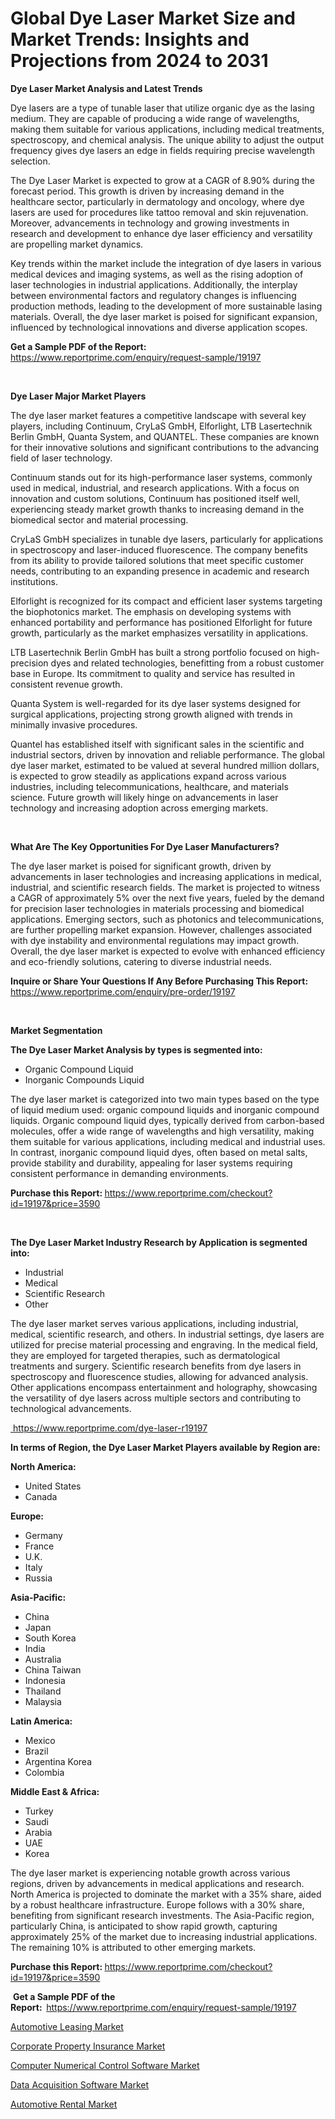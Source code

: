 <p><h1>Global Dye Laser Market Size and Market Trends: Insights and Projections from 2024 to 2031</h1></p><p><strong>Dye Laser Market Analysis and Latest Trends</strong></p>
<p><p>Dye lasers are a type of tunable laser that utilize organic dye as the lasing medium. They are capable of producing a wide range of wavelengths, making them suitable for various applications, including medical treatments, spectroscopy, and chemical analysis. The unique ability to adjust the output frequency gives dye lasers an edge in fields requiring precise wavelength selection.</p><p>The Dye Laser Market is expected to grow at a CAGR of 8.90% during the forecast period. This growth is driven by increasing demand in the healthcare sector, particularly in dermatology and oncology, where dye lasers are used for procedures like tattoo removal and skin rejuvenation. Moreover, advancements in technology and growing investments in research and development to enhance dye laser efficiency and versatility are propelling market dynamics.</p><p>Key trends within the market include the integration of dye lasers in various medical devices and imaging systems, as well as the rising adoption of laser technologies in industrial applications. Additionally, the interplay between environmental factors and regulatory changes is influencing production methods, leading to the development of more sustainable lasing materials. Overall, the dye laser market is poised for significant expansion, influenced by technological innovations and diverse application scopes.</p></p>
<p><strong>Get a Sample PDF of the Report:&nbsp;</strong> <a href="https://www.reportprime.com/enquiry/request-sample/19197?utm_campaign=904&utm_medium=2&utm_source=Github&utm_content=ia&utm_term=22112024&utm_id=dye-laser">https://www.reportprime.com/enquiry/request-sample/19197</a></p>
<p>&nbsp;</p>
<p><strong>Dye Laser Major Market Players</strong></p>
<p><p>The dye laser market features a competitive landscape with several key players, including Continuum, CryLaS GmbH, Elforlight, LTB Lasertechnik Berlin GmbH, Quanta System, and QUANTEL. These companies are known for their innovative solutions and significant contributions to the advancing field of laser technology.</p><p>Continuum stands out for its high-performance laser systems, commonly used in medical, industrial, and research applications. With a focus on innovation and custom solutions, Continuum has positioned itself well, experiencing steady market growth thanks to increasing demand in the biomedical sector and material processing.</p><p>CryLaS GmbH specializes in tunable dye lasers, particularly for applications in spectroscopy and laser-induced fluorescence. The company benefits from its ability to provide tailored solutions that meet specific customer needs, contributing to an expanding presence in academic and research institutions.</p><p>Elforlight is recognized for its compact and efficient laser systems targeting the biophotonics market. The emphasis on developing systems with enhanced portability and performance has positioned Elforlight for future growth, particularly as the market emphasizes versatility in applications.</p><p>LTB Lasertechnik Berlin GmbH has built a strong portfolio focused on high-precision dyes and related technologies, benefitting from a robust customer base in Europe. Its commitment to quality and service has resulted in consistent revenue growth.</p><p>Quanta System is well-regarded for its dye laser systems designed for surgical applications, projecting strong growth aligned with trends in minimally invasive procedures.</p><p>Quantel has established itself with significant sales in the scientific and industrial sectors, driven by innovation and reliable performance. The global dye laser market, estimated to be valued at several hundred million dollars, is expected to grow steadily as applications expand across various industries, including telecommunications, healthcare, and materials science. Future growth will likely hinge on advancements in laser technology and increasing adoption across emerging markets.</p></p>
<p>&nbsp;</p>
<p><strong>What Are The Key Opportunities For Dye Laser Manufacturers?</strong></p>
<p><p>The dye laser market is poised for significant growth, driven by advancements in laser technologies and increasing applications in medical, industrial, and scientific research fields. The market is projected to witness a CAGR of approximately 5% over the next five years, fueled by the demand for precision laser technologies in materials processing and biomedical applications. Emerging sectors, such as photonics and telecommunications, are further propelling market expansion. However, challenges associated with dye instability and environmental regulations may impact growth. Overall, the dye laser market is expected to evolve with enhanced efficiency and eco-friendly solutions, catering to diverse industrial needs.</p></p>
<p><strong>Inquire or Share Your Questions If Any Before Purchasing This Report:</strong> <a href="https://www.reportprime.com/enquiry/pre-order/19197?utm_campaign=904&utm_medium=2&utm_source=Github&utm_content=ia&utm_term=22112024&utm_id=dye-laser">https://www.reportprime.com/enquiry/pre-order/19197</a></p>
<p>&nbsp;</p>
<p><strong>Market Segmentation</strong></p>
<p><strong>The Dye Laser Market Analysis by types is segmented into:</strong></p>
<p><ul><li>Organic Compound Liquid</li><li>Inorganic Compounds Liquid</li></ul></p>
<p><p>The dye laser market is categorized into two main types based on the type of liquid medium used: organic compound liquids and inorganic compound liquids. Organic compound liquid dyes, typically derived from carbon-based molecules, offer a wide range of wavelengths and high versatility, making them suitable for various applications, including medical and industrial uses. In contrast, inorganic compound liquid dyes, often based on metal salts, provide stability and durability, appealing for laser systems requiring consistent performance in demanding environments.</p></p>
<p><strong>Purchase this Report:&nbsp;</strong><a href="https://www.reportprime.com/checkout?id=19197&price=3590&utm_campaign=904&utm_medium=2&utm_source=Github&utm_content=ia&utm_term=22112024&utm_id=dye-laser">https://www.reportprime.com/checkout?id=19197&price=3590</a></p>
<p>&nbsp;</p>
<p><strong>The Dye Laser Market Industry Research by Application is segmented into:</strong></p>
<p><ul><li>Industrial</li><li>Medical</li><li>Scientific Research</li><li>Other</li></ul></p>
<p><p>The dye laser market serves various applications, including industrial, medical, scientific research, and others. In industrial settings, dye lasers are utilized for precise material processing and engraving. In the medical field, they are employed for targeted therapies, such as dermatological treatments and surgery. Scientific research benefits from dye lasers in spectroscopy and fluorescence studies, allowing for advanced analysis. Other applications encompass entertainment and holography, showcasing the versatility of dye lasers across multiple sectors and contributing to technological advancements.</p></p>
<p><a href="https://www.reportprime.com/dye-laser-r19197?utm_campaign=904&utm_medium=2&utm_source=Github&utm_content=ia&utm_term=22112024&utm_id=dye-laser">&nbsp;https://www.reportprime.com/dye-laser-r19197</a></p>
<p><strong>In terms of Region, the Dye Laser Market Players available by Region are:</strong></p>
<p>
    <p> <strong> North America: </strong>
        <ul>
            <li>United States</li>
            <li>Canada</li>
        </ul>
        </p> 
    <p> <strong> Europe: </strong>
        <ul>
            <li>Germany</li>
            <li>France</li>
            <li>U.K.</li>
            <li>Italy</li>
            <li>Russia</li>
        </ul>
        </p> 
    <p> <strong> Asia-Pacific: </strong>
        <ul>
            <li>China</li>
            <li>Japan</li>
            <li>South Korea</li>
            <li>India</li>
            <li>Australia</li>
            <li>China Taiwan</li>
            <li>Indonesia</li>
            <li>Thailand</li>
            <li>Malaysia</li>
        </ul>
        </p> 
    <p> <strong> Latin America: </strong>
        <ul>
            <li>Mexico</li>
            <li>Brazil</li>
            <li>Argentina Korea</li>
            <li>Colombia</li>
        </ul>
        </p> 
    <p> <strong> Middle East & Africa: </strong>
        <ul>
            <li>Turkey</li>
            <li>Saudi</li>
            <li>Arabia</li>
            <li>UAE</li>
            <li>Korea</li>
        </ul>
    </p>
    </p>
<p><p>The dye laser market is experiencing notable growth across various regions, driven by advancements in medical applications and research. North America is projected to dominate the market with a 35% share, aided by a robust healthcare infrastructure. Europe follows with a 30% share, benefiting from significant research investments. The Asia-Pacific region, particularly China, is anticipated to show rapid growth, capturing approximately 25% of the market due to increasing industrial applications. The remaining 10% is attributed to other emerging markets.</p></p>
<p><strong>Purchase this Report: </strong><a href="https://www.reportprime.com/checkout?id=19197&price=3590&utm_campaign=904&utm_medium=2&utm_source=Github&utm_content=ia&utm_term=22112024&utm_id=dye-laser">https://www.reportprime.com/checkout?id=19197&price=3590</a></p>
<p>&nbsp;<strong>Get a Sample PDF of the Report:&nbsp;&nbsp;</strong><a href="https://www.reportprime.com/enquiry/request-sample/19197?utm_campaign=904&utm_medium=2&utm_source=Github&utm_content=ia&utm_term=22112024&utm_id=dye-laser">https://www.reportprime.com/enquiry/request-sample/19197</a></p>
<p><strong></strong></p>
<p><p><a href="https://www.linkedin.com/pulse/automotive-leasing-market-analysis-trends-share-sales-size-evkxe?utm_campaign=904&utm_medium=2&utm_source=Github&utm_content=ia&utm_term=22112024&utm_id=dye-laser">Automotive Leasing Market</a></p><p><a href="https://www.linkedin.com/pulse/corporate-property-insurance-market-expected-see-strong-growth-n2zce?utm_campaign=904&utm_medium=2&utm_source=Github&utm_content=ia&utm_term=22112024&utm_id=dye-laser">Corporate Property Insurance Market</a></p><p><a href="https://issuu.com/reportprime-2/docs/computer-numerical-control-software_7f20a1687f5d1c?utm_campaign=904&utm_medium=2&utm_source=Github&utm_content=ia&utm_term=22112024&utm_id=dye-laser">Computer Numerical Control Software Market</a></p><p><a href="https://issuu.com/reportprime-2/docs/data-acquisition-software-market-si_71c41715a05aae?utm_campaign=904&utm_medium=2&utm_source=Github&utm_content=ia&utm_term=22112024&utm_id=dye-laser">Data Acquisition Software Market</a></p><p><a href="https://www.linkedin.com/pulse/projected-growth-automotive-rental-market-from-2031-2024-w5m8e?utm_campaign=904&utm_medium=2&utm_source=Github&utm_content=ia&utm_term=22112024&utm_id=dye-laser">Automotive Rental Market</a></p></p>